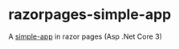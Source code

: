 # razorpages-simple-app
A [simple-app](https://github.com/Magicianred/simple-app) in razor pages (Asp .Net Core 3)

